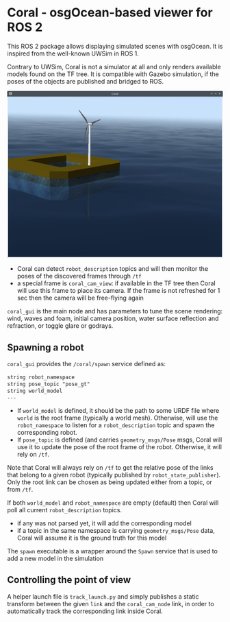 # Coral - osgOcean-based viewer for ROS 2

This ROS 2 package allows displaying simulated scenes with osgOcean. It is inspired from the well-known UWSim in ROS 1.

Contrary to UWSim, Coral is not a simulator at all and only renders available models found on the TF tree. It is compatible with Gazebo simulation, if the poses of the objects are published and bridged to ROS.

![](images/floatgen-bluerov.png)

 - Coral can detect `robot_description` topics and will then monitor the poses of the discovered frames through `/tf`
 - a special frame is `coral_cam_view`: if available in the TF tree then Coral will use this frame to place its camera. If the frame is not refreshed for 1 sec then the camera will be free-flying again
 
 `coral_gui` is the main node and has parameters to tune the scene rendering: wind, waves and foam, initial camera position, water surface reflection and refraction, or toggle glare or godrays.
 
## Spawning a robot

`coral_gui` provides the `/coral/spawn` service defined as:
```
string robot_namespace
string pose_topic "pose_gt"
string world_model
---
```
 - If `world_model` is defined, it should be the path to some URDF file where `world` is the root frame (typically a world mesh).
Otherwise, will use the `robot_namespace` to listen for a `robot_description` topic and spawn the corresponding robot.
- If `pose_topic` is defined (and carries `geometry_msgs/Pose` msgs, Coral will use it to update the pose of the root frame of the robot. Otherwise, it will rely on `/tf`.

Note that Coral will always rely on `/tf` to get the relative pose of the links that belong to a given robot (typically published by `robot_state_publisher`). Only the root link can be chosen as being updated either from a topic, or from `/tf`.

If both `world_model` and `robot_namespace` are empty (default) then Coral will poll all current `robot_description` topics.
 - if any was not parsed yet, it will add the corresponding model
 - if a topic in the same namespace is carrying `geometry_msgs/Pose` data, Coral will assume it is the ground truth for this model

The `spawn` executable is a wrapper around the `Spawn` service that is used to add a new model in the simulation
 
## Controlling the point of view

A helper launch file is `track_launch.py` and simply publishes a static transform between the given `link` and the `coral_cam_node` link, in order to automatically track the corresponding link inside Coral.
